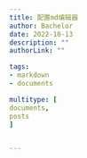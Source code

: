 ```yaml
---
title: 配置md编辑器
author: Bachelor
date: 2022-10-13
description: ""
authorLink: ""

tags:
- markdown
- documents

multitype: [
documents,
posts
]


---
```


